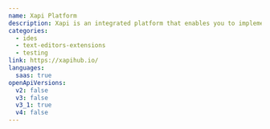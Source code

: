 ```yaml
---
name: Xapi Platform
description: Xapi is an integrated platform that enables you to implement a streamlined API-first design strategy with standardized API artifacts and collaborative teams.
categories:
  - ides
  - text-editors-extensions
  - testing
link: https://xapihub.io/
languages:
  saas: true
openApiVersions:
  v2: false
  v3: false
  v3_1: true
  v4: false
---
```


